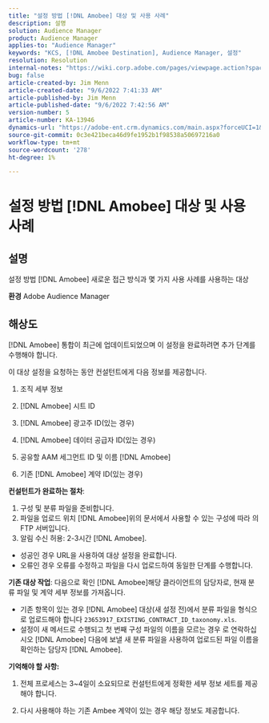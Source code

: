 ```yaml
---
title: "설정 방법 [!DNL Amobee] 대상 및 사용 사례"
description: 설명
solution: Audience Manager
product: Audience Manager
applies-to: "Audience Manager"
keywords: "KCS, [!DNL Amobee Destination], Audience Manager, 설정"
resolution: Resolution
internal-notes: "https://wiki.corp.adobe.com/pages/viewpage.action?spaceKey=MCPI&title=Turn+Amobee+-+AAM+Destination"
bug: false
article-created-by: Jim Menn
article-created-date: "9/6/2022 7:41:33 AM"
article-published-by: Jim Menn
article-published-date: "9/6/2022 7:42:56 AM"
version-number: 5
article-number: KA-13946
dynamics-url: "https://adobe-ent.crm.dynamics.com/main.aspx?forceUCI=1&pagetype=entityrecord&etn=knowledgearticle&id=1aac9553-b72d-ed11-9db1-0022480866ad"
source-git-commit: 0c3e421beca46d9fe1952b1f98538a50697216a0
workflow-type: tm+mt
source-wordcount: '278'
ht-degree: 1%

---
```


# 설정 방법 [!DNL Amobee] 대상 및 사용 사례

## 설명


설정 방법 [!DNL Amobee] 새로운 접근 방식과 몇 가지 사용 사례를 사용하는 대상

<b>환경</b>
Adobe Audience Manager


## 해상도


[!DNL Amobee] 통합이 최근에 업데이트되었으며 이 설정을 완료하려면 추가 단계를 수행해야 합니다.

이 대상 설정을 요청하는 동안 컨설턴트에게 다음 정보를 제공합니다.

1. 조직 세부 정보

2. [!DNL Amobee] 시트 ID

3. [!DNL Amobee] 광고주 ID(있는 경우)

4. [!DNL Amobee] 데이터 공급자 ID(있는 경우)

5. 공유할 AAM 세그먼트 ID 및 이름 [!DNL Amobee]

6. 기존 [!DNL Amobee] 계약 ID(있는 경우)

<b>컨설턴트가 완료하는 절차</b>:

1. 구성 및 분류 파일을 준비합니다.
2. 파일을 업로드 위치 [!DNL Amobee]위의 문서에서 사용할 수 있는 구성에 따라 의 FTP 서버입니다.
3. 알림 수신 허용: 2-3시간 [!DNL Amobee].


- 성공인 경우 URL을 사용하여 대상 설정을 완료합니다.
- 오류인 경우 오류를 수정하고 파일을 다시 업로드하여 동일한 단계를 수행합니다.


<b>기존 대상 작업</b>: 다음으로 확인 [!DNL Amobee]해당 클라이언트의 담당자로, 현재 분류 파일 및 계약 세부 정보를 가져옵니다.

- 기존 항목이 있는 경우 [!DNL Amobee] 대상(새 설정 전)에서 분류 파일을 형식으로 업로드해야 합니다 `23653917_EXISTING_CONTRACT_ID_taxonomy.xls`.
- 설정이 새 메서드로 수행되고 첫 번째 구성 파일의 이름을 모르는 경우 로 연락하십시오 [!DNL Amobee] 다음에 보낼 새 분류 파일을 사용하여 업로드된 파일 이름을 확인하는 담당자 [!DNL Amobee].


<b>기억해야 할 사항:</b>

1. 전체 프로세스는 3~4일이 소요되므로 컨설턴트에게 정확한 세부 정보 세트를 제공해야 합니다.

2. 다시 사용해야 하는 기존 Ambee 계약이 있는 경우 해당 정보도 제공합니다.
